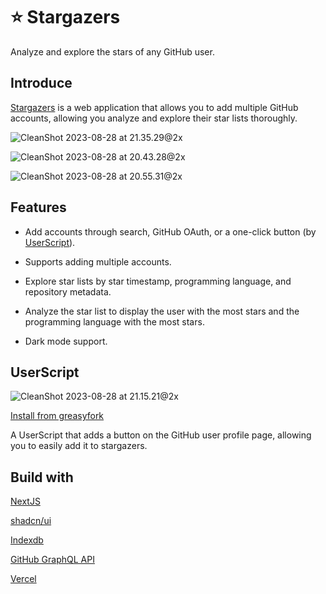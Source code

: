 # ⭐️ Stargazers

Analyze and explore the stars of any GitHub user.

## Introduce

[Stargazers](https://github.com/yuyinws/stargazers) is a web application that allows you to add multiple GitHub accounts, allowing you analyze and explore their star lists thoroughly.

![CleanShot 2023-08-28 at 21.35.29@2x](https://cdn.jsdelivr.net/gh/yuyinws/static@master/2023/08/upgit_20230828_1693229767.png)

![CleanShot 2023-08-28 at 20.43.28@2x](https://cdn.jsdelivr.net/gh/yuyinws/static@master/2023/08/upgit_20230828_1693226665.png)

![CleanShot 2023-08-28 at 20.55.31@2x](https://cdn.jsdelivr.net/gh/yuyinws/static@master/2023/08/upgit_20230828_1693227392.png)



## Features

- Add accounts through search, GitHub OAuth, or a one-click button (by [UserScript](#UserScript)).
- Supports adding multiple accounts.
- Explore star lists by star timestamp, programming language, and repository metadata.

- Analyze the star list to display the user with the most stars and the programming language with the most stars.

- Dark mode support.



## UserScript

![CleanShot 2023-08-28 at 21.15.21@2x](https://cdn.jsdelivr.net/gh/yuyinws/static@master/2023/08/upgit_20230828_1693228551.png)

[Install from greasyfork](https://greasyfork.org/en/scripts/474055-add-to-stargazers)

A UserScript that adds a button on the GitHub user profile page, allowing you to easily add it to stargazers.



## Build with

[NextJS](https://nextjs.org/)

[shadcn/ui](https://ui.shadcn.com/docs/installation/next)

[Indexdb](https://github.com/jakearchibald/idb)

[GitHub GraphQL API](https://docs.github.com/en/graphql)

[Vercel](https://vercel.com/)

